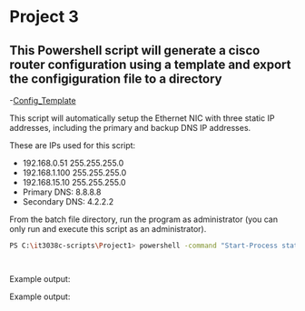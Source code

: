 # Project 3

## This Powershell script will generate a cisco router configuration using a template and export the configiguration file to a directory 

-[Config_Template](/Project3/ConfigTemplate.md)

This script will automatically setup the Ethernet NIC with three static IP addresses, including the primary and backup DNS IP addresses.

These are IPs used for this script: 
- 192.168.0.51 255.255.255.0
- 192.168.1.100 255.255.255.0
- 192.168.15.10 255.255.255.0
- Primary DNS: 8.8.8.8
- Secondary DNS: 4.2.2.2

From the batch file directory, run the program as administrator (you can only run and execute this script as an administrator).

```bash
PS C:\it3038c-scripts\Project1> powershell -command "Start-Process staticDNS_dhcp.bat -Verb runas" 
```



```bash

```

```bash

```
Example output: 
 

Example output:

```bash

```


